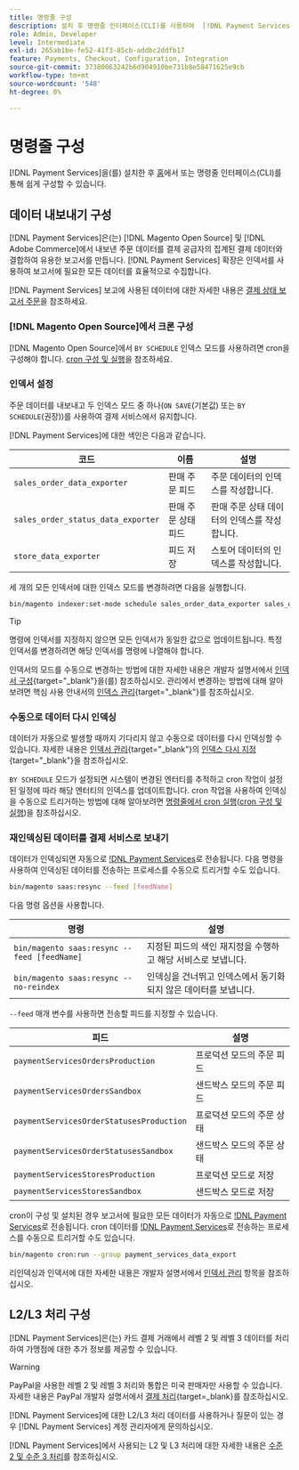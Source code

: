 ```yaml
---
title: 명령줄 구성
description: 설치 후 명령줄 인터페이스(CLI)를 사용하여  [!DNL Payment Services] 을(를) 구성할 수 있습니다.
role: Admin, Developer
level: Intermediate
exl-id: 265ab1be-fe52-41f3-85cb-addbc2ddfb17
feature: Payments, Checkout, Configuration, Integration
source-git-commit: 37380063242b6d904910be731b8e58471625e9cb
workflow-type: tm+mt
source-wordcount: '548'
ht-degree: 0%

---
```


# 명령줄 구성

[!DNL Payment Services]을(를) 설치한 후 [홈](payments-home.md)에서 또는 명령줄 인터페이스(CLI)를 통해 쉽게 구성할 수 있습니다.

## 데이터 내보내기 구성

[!DNL Payment Services]은(는) [!DNL Magento Open Source] 및 [!DNL Adobe Commerce]에서 내보낸 주문 데이터를 결제 공급자의 집계된 결제 데이터와 결합하여 유용한 보고서를 만듭니다. [!DNL Payment Services] 확장은 인덱서를 사용하여 보고서에 필요한 모든 데이터를 효율적으로 수집합니다.

[!DNL Payment Services] 보고에 사용된 데이터에 대한 자세한 내용은 [결제 상태 보고서 주문](order-payment-status.md#data-used-in-the-report)을 참조하세요.

### [!DNL Magento Open Source]에서 크론 구성

[!DNL Magento Open Source]에서 `BY SCHEDULE` 인덱스 모드를 사용하려면 cron을 구성해야 합니다. [cron 구성 및 실행](https://experienceleague.adobe.com/en/docs/commerce-operations/configuration-guide/cli/configure-cron-jobs)을 참조하세요.

### 인덱서 설정

주문 데이터를 내보내고 두 인덱스 모드 중 하나(`ON SAVE`(기본값) 또는 `BY SCHEDULE`(권장))를 사용하여 결제 서비스에서 유지합니다.

[!DNL Payment Services]에 대한 색인은 다음과 같습니다.

| 코드 | 이름 | 설명 |
|    ---    |  ---  |  ---  |
| `sales_order_data_exporter` | 판매 주문 피드 | 주문 데이터의 인덱스를 작성합니다. |
| `sales_order_status_data_exporter` | 판매 주문 상태 피드 | 판매 주문 상태 데이터의 인덱스를 작성합니다. |
| `store_data_exporter` | 피드 저장 | 스토어 데이터의 인덱스를 작성합니다. |

세 개의 모든 인덱서에 대한 인덱스 모드를 변경하려면 다음을 실행합니다.

```bash
bin/magento indexer:set-mode schedule sales_order_data_exporter sales_order_status_data_exporter store_data_exporter
```

>[!TIP]
>
>명령에 인덱서를 지정하지 않으면 모든 인덱서가 동일한 값으로 업데이트됩니다. 특정 인덱서를 변경하려면 해당 인덱서를 명령에 나열해야 합니다.

인덱서의 모드를 수동으로 변경하는 방법에 대한 자세한 내용은 개발자 설명서에서 [인덱서 구성](https://experienceleague.adobe.com/en/docs/commerce-operations/configuration-guide/cli/manage-indexers#configure-indexers){target="_blank"}을(를) 참조하십시오. 관리에서 변경하는 방법에 대해 알아보려면 핵심 사용 안내서의 [인덱스 관리](https://experienceleague.adobe.com/en/docs/commerce-admin/systems/tools/index-management#change-the-index-mode){target="_blank"}를 참조하십시오.

### 수동으로 데이터 다시 인덱싱

데이터가 자동으로 발생할 때까지 기다리지 않고 수동으로 데이터를 다시 인덱싱할 수 있습니다. 자세한 내용은 [인덱서 관리](https://experienceleague.adobe.com/en/docs/commerce-operations/configuration-guide/cli/manage-indexers){target="_blank"}의 [인덱스 다시 지정](https://experienceleague.adobe.com/en/docs/commerce-operations/configuration-guide/cli/manage-indexers#reindex){target="_blank"}을 참조하십시오.

`BY SCHEDULE` 모드가 설정되면 시스템이 변경된 엔터티를 추적하고 cron 작업이 설정된 일정에 따라 해당 엔터티의 인덱스를 업데이트합니다. cron 작업을 사용하여 인덱싱을 수동으로 트리거하는 방법에 대해 알아보려면 [명령줄에서 cron 실행](https://experienceleague.adobe.com/en/docs/commerce-operations/configuration-guide/cli/configure-cron-jobs#config-cli-cron-group-run)([cron 구성 및 실행](https://experienceleague.adobe.com/en/docs/commerce-operations/configuration-guide/cli/configure-cron-jobs))을 참조하십시오.

### 재인덱싱된 데이터를 결제 서비스로 보내기

데이터가 인덱싱되면 자동으로 [!DNL Payment Services](으)로 전송됩니다. 다음 명령을 사용하여 인덱싱된 데이터를 전송하는 프로세스를 수동으로 트리거할 수도 있습니다.

```bash
bin/magento saas:resync --feed [feedName]
```

다음 명령 옵션을 사용합니다.

| 명령 | 설명 |
|  ---  |  ---  |
| `bin/magento saas:resync --feed [feedName]` | 지정된 피드의 색인 재지정을 수행하고 해당 서비스로 보냅니다. |
| `bin/magento saas:resync --no-reindex` | 인덱싱을 건너뛰고 인덱스에서 동기화되지 않은 데이터를 보냅니다. |

`--feed` 매개 변수를 사용하면 전송할 피드를 지정할 수 있습니다.

| 피드 | 설명 |
|  ---  |  ---  |
| `paymentServicesOrdersProduction` | 프로덕션 모드의 주문 피드 |
| `paymentServicesOrdersSandbox` | 샌드박스 모드의 주문 피드 |
| `paymentServicesOrderStatusesProduction` | 프로덕션 모드의 주문 상태 |
| `paymentServicesOrderStatusesSandbox` | 샌드박스 모드의 주문 상태 |
| `paymentServicesStoresProduction` | 프로덕션 모드로 저장 |
| `paymentServicesStoresSandbox` | 샌드박스 모드로 저장 |

cron이 구성 및 설치된 경우 보고서에 필요한 모든 데이터가 자동으로 [!DNL Payment Services](으)로 전송됩니다. cron 데이터를 [!DNL Payment Services](으)로 전송하는 프로세스를 수동으로 트리거할 수도 있습니다.

```bash
bin/magento cron:run --group payment_services_data_export
```

리인덱싱과 인덱서에 대한 자세한 내용은 개발자 설명서에서 [인덱서 관리](https://experienceleague.adobe.com/en/docs/commerce-operations/configuration-guide/cli/manage-indexers) 항목을 참조하십시오.

## L2/L3 처리 구성

[!DNL Payment Services]은(는) 카드 결제 거래에서 레벨 2 및 레벨 3 데이터를 처리하여 가맹점에 대한 추가 정보를 제공할 수 있습니다.

>[!WARNING]
>
> PayPal을 사용한 레벨 2 및 레벨 3 처리와 통합은 미국 판매자만 사용할 수 있습니다. 자세한 내용은 PayPal 개발자 설명서에서 [결제 처리](https://developer.paypal.com/docs/checkout/advanced/processing/){target=_blank}를 참조하십시오.

[!DNL Payment Services]에 대한 L2/L3 처리 데이터를 사용하거나 질문이 있는 경우 [!DNL Payment Services] 계정 관리자에게 문의하십시오.

[!DNL Payment Services]에서 사용되는 L2 및 L3 처리에 대한 자세한 내용은 [수준 2 및 수준 3 처리](levels-card-payment-transactions.md)를 참조하십시오.
